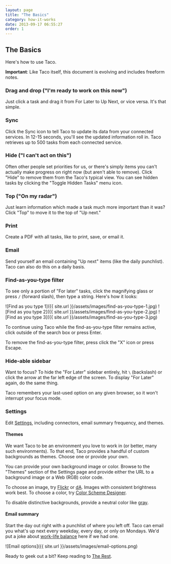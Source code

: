 ```yaml
---
layout: page
title: "The Basics"
category: how-it-works
date: 2013-09-17 06:55:27
order: 1
---
```


## The Basics

Here's how to use Taco.

**Important**: Like Taco itself, this document is evolving and includes
freeform notes.

### Drag and drop ("I'm ready to work on this now")

Just click a task and drag it from For Later to Up Next, or vice versa.
It's that simple.

### Sync

Click the Sync icon to tell Taco to update its data from your connected
services. In 12-15 seconds, you'll see the updated information roll in.
Taco retrieves up to 500 tasks from each connected service.

### Hide ("I can't act on this")

Often other people set priorities for us, or there's simply items you
can't actually make progress on right now (but aren't able to remove). 
Click "Hide" to remove them from the Taco's typical view. You can see
hidden tasks by clicking the "Toggle Hidden Tasks" menu icon.

### Top ("On my radar")

Just learn information which made a task much more important than it
was? Click "Top" to move it to the top of "Up next."

### Print

Create a PDF with all tasks, like to print, save, or email it.

### Email

Send yourself an email containing "Up next" items (like the daily
punchlist). Taco can also do this on a daily basis.

### Find-as-you-type filter

To see only a portion of "For later" tasks, click the magnifying
glass or press `/` (forward slash), then type a string. Here's how it
looks:

![Find as you type 1]({{ site.url }}/assets/images/find-as-you-type-1.jpg)
![Find as you type 2]({{ site.url }}/assets/images/find-as-you-type-2.jpg)
![Find as you type 3]({{ site.url }}/assets/images/find-as-you-type-3.jpg)

To continue using Taco while the find-as-you-type filter remains active,
click outside of the search box or press Enter.

To remove the find-as-you-type filter, press click the "X" icon or press
Escape.

### Hide-able sidebar

Want to focus? To hide the "For Later" sidebar entirely, hit `\`
(backslash) or click the arrow at the far left edge of the screen. To
display "For Later" again, do the same thing.

Taco remembers your last-used option on any given browser, so it won't
interrupt your focus mode.

### Settings

Edit [Settings](https://tacoapp.com/connector), including connectors,
email summary frequency, and themes.

<a name="themes"></a>
#### Themes

We want Taco to be an environment you love to work in (or better, many
such environments). To that end, Taco provides a handful of custom
backgrounds as themes. Choose one or provide your own.

You can provide your own background image or color. Browse to the
"Themes" section of the Settings page and provide either the URL to a
background image or a Web (RGB) color code.

To choose an image, try [Flickr](http://flickr.com/) or 
[dA](http://www.deviantart.com/). Images with consistent brightness work best.
To choose a color, try [Color Scheme Designer](http://colorschemedesigner.com/). 

To disable distinctive backgrounds, provide a neutral color like
[gray](https://tacoapp.com/tasks?bgcolor=444444).

#### Email summary

Start the day out right with a punchlist of where you left off.  Taco
can email you what's up next every weekday, every day, or only on
Mondays. We'd put a joke about [work-life balance](http://en.wikipedia.org/wiki/Work%E2%80%93life_balance#Consequences_of_an_Imbalance)
here if we had one.

![Email options]({{ site.url }}/assets/images/email-options.png)

Ready to geek out a bit? Keep reading to [The Rest](the-rest.html).
